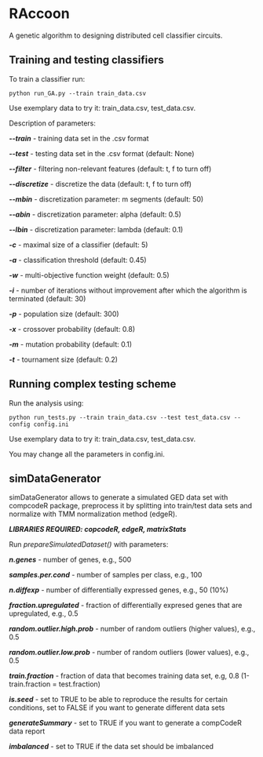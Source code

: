 # RAccoon

A genetic algorithm to designing distributed cell classifier circuits. 

## Training and testing classifiers

To train a classifier run: 

```
python run_GA.py --train train_data.csv 
```

Use exemplary data to try it: train_data.csv, test_data.csv.

Description of parameters:

***--train*** - training data set in the .csv format

***--test*** - testing data set in the .csv format (default: None)

***--filter*** - filtering non-relevant features (default: t, f to turn off)

***--discretize*** - discretize the data (default: t, f to turn off)

***--mbin*** - discretization parameter: m segments (default: 50)

***--abin*** - discretization parameter: alpha (default: 0.5)

***--lbin*** - discretization parameter: lambda (default: 0.1)

***-c*** - maximal size of a classifier (default: 5)

***-a*** - classification threshold (default: 0.45)

***-w*** - multi-objective function weight (default: 0.5)

***-i*** - number of iterations without improvement after which the algorithm is terminated (default: 30)

***-p*** - population size (default: 300)

***-x*** - crossover probability (default: 0.8)

***-m*** - mutation probability (default: 0.1)

***-t*** - tournament size (default: 0.2)


## Running complex testing scheme

Run the analysis using:

```
python run_tests.py --train train_data.csv --test test_data.csv --config config.ini
```
Use exemplary data to try it: train_data.csv, test_data.csv.

You may change all the parameters in config.ini.

## simDataGenerator

simDataGenerator allows to generate a simulated GED data set with compcodeR package, preprocess it by splitting into train/test data sets and normalize with TMM normalization method (edgeR). 

***LIBRARIES REQUIRED: copcodeR, edgeR, matrixStats***

Run *prepareSimulatedDataset()* with parameters:

***n.genes*** - number of genes, e.g., 500

***samples.per.cond*** - number of samples per class, e.g., 100

***n.diffexp*** - number of differentially expressed genes, e.g., 50 (10%)

***fraction.upregulated*** - fraction of differentially expresed genes that are upregulated, e.g., 0.5

***random.outlier.high.prob*** - number of random outliers (higher values), e.g., 0.5

***random.outlier.low.prob*** - number of random outliers (lower values), e.g., 0.5

***train.fraction*** - fraction of data that becomes training data set, e.g, 0.8 (1-train.fraction = test.fraction)

***is.seed*** - set to TRUE to be able to reproduce the results for certain conditions, set to FALSE if you want to generate different data sets

***generateSummary*** - set to TRUE if you want to generate a compCodeR data report

***imbalanced*** - set to TRUE if the data set should be imbalanced
